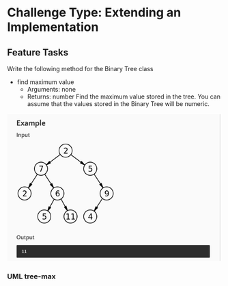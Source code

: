# Challenge Type: Extending an Implementation

## Feature Tasks

Write the following method for the Binary Tree class

- find maximum value
  - Arguments: none
  - Returns: number
Find the maximum value stored in the tree. You can assume that the values stored in the Binary Tree will be numeric.

![example](example.png)

### UML tree-max
